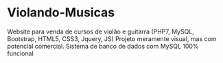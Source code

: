 # Violando-Musicas
Website para venda de cursos de violão e guitarra (PHP7, MySQL, Bootstrap, HTML5, CSS3, Jquery, JS)
Projeto meramente visual, mas com potencial comercial. Sistema de banco de dados com MySQL 100% funcional

